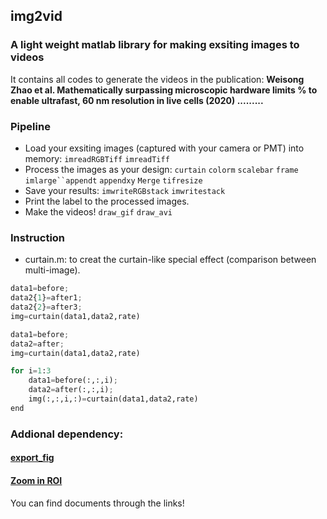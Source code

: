 ## img2vid
### A light weight matlab library for making exsiting images to videos 
It contains all codes to generate the videos in the publication:
**Weisong Zhao et al. Mathematically surpassing microscopic hardware limits
% to enable ultrafast, 60 nm resolution in live cells (2020) .........**

### Pipeline
- Load your exsiting images (captured with your camera or PMT) into memory:
`imreadRGBTiff` `imreadTiff`
- Process the images as your design:
`curtain` `colorm` `scalebar`  `frame` `imlarge``appendt` `appendxy` `Merge` `tifresize` 
- Save your results: `imwriteRGBstack` `imwritestack` 
- Print the label to the processed images.
- Make the videos! `draw_gif` `draw_avi`

### Instruction

- curtain.m: to creat the curtain-like special effect (comparison between multi-image). 

```python
data1=before;
data2{1}=after1;
data2{2}=after3;
img=curtain(data1,data2,rate)

data1=before;
data2=after;
img=curtain(data1,data2,rate)

for i=1:3
	data1=before(:,:,i);
	data2=after(:,:,i);
	img(:,:,i,:)=curtain(data1,data2,rate)
end
```

### Addional dependency:
#### [export_fig](https://github.com/altmany/export_fig)
#### [Zoom in ROI](https://gist.github.com/ekatrukha/61a1138063591b524e043891e5201f3d)
You can find documents through the links!